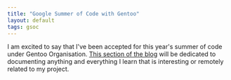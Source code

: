 ```yaml
---
title: "Google Summer of Code with Gentoo"
layout: default
tags: gsoc
---
```

I am excited to say that I've been accepted for this year's summer of code under
Gentoo Organisation. [This section of the blog](/gsoc) will be dedicated to documenting
anything and everything I learn that is interesting or remotely related to my project.
<br /><br />
